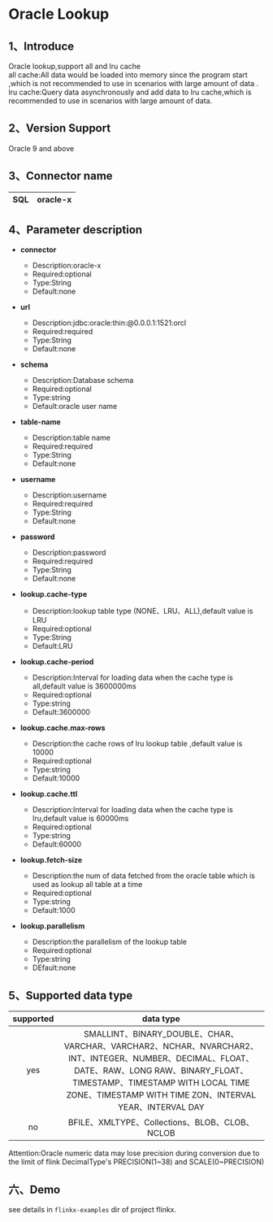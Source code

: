 # Oracle Lookup

## 1、Introduce
Oracle lookup,support all and lru cache<br />
all cache:All data would be loaded into memory since the program start ,which is not recommended to use in scenarios with large amount of data .<br />
lru cache:Query data asynchronously and  add data to lru cache,which is recommended to use in scenarios with large amount of data.

## 2、Version Support
Oracle 9 and above


## 3、Connector name
| SQL | oracle-x |
| --- | --- |

## 4、Parameter description
- **connector**
  - Description:oracle-x
  - Required:optional
  - Type:String
  - Default:none
    <br />

- **url**
  - Description:jdbc:oracle:thin:@0.0.0.1:1521:orcl
  - Required:required
  - Type:String
  - Default:none
    <br />

- **schema**
  - Description:Database schema
  - Required:optional
  - Type:string
  - Default:oracle user name
    <br />

- **table-name**
  - Description:table name
  - Required:required
  - Type:String
  - Default:none
    <br />

- **username**
  - Description:username
  - Required:required
  - Type:String
  - Default:none
    <br />

- **password**
  - Description:password
  - Required:required
  - Type:String
  - Default:none
    <br />

- **lookup.cache-type**
  - Description:lookup table type (NONE、LRU、ALL),default value is LRU
  - Required:optional
  - Type:String
  - Default:LRU
    <br />

- **lookup.cache-period**
  - Description:Interval for loading data when the cache type is all,default value is 3600000ms
  - Required:optional
  - Type:string
  - Default:3600000
    <br />

- **lookup.cache.max-rows**
  - Description:the cache rows of lru lookup table ,default value is 10000
  - Required:optional
  - Type:string
  - Default:10000
    <br />

- **lookup.cache.ttl**
  - Description:Interval for loading data when the cache type is lru,default value is 60000ms
  - Required:optional
  - Type:string
  - Default:60000
    <br />

- **lookup.fetch-size**
  - Description:the num of data fetched from the  oracle table which is used as lookup all table at a time
  - Required:optional
  - Type:string
  - Default:1000
    <br />

- **lookup.parallelism**
  - Description:the parallelism of the lookup table
  - Required:optional
  - Type:string
  - DEfault:none
    <br />

## 5、Supported data type

| supported |                                                                                                        data type                                                                                                         |
|:---------:|:------------------------------------------------------------------------------------------------------------------------------------------------------------------------------------------------------------------------:|
|    yes    | SMALLINT、BINARY_DOUBLE、CHAR、VARCHAR、VARCHAR2、NCHAR、NVARCHAR2、INT、INTEGER、NUMBER、DECIMAL、FLOAT、DATE、RAW、LONG RAW、BINARY_FLOAT、TIMESTAMP、TIMESTAMP WITH LOCAL TIME ZONE、TIMESTAMP WITH TIME ZON、INTERVAL YEAR、INTERVAL DAY |
|    no     |                                                                                        BFILE、XMLTYPE、Collections、BLOB、CLOB、NCLOB                                                                                         |

Attention:Oracle numeric data may lose precision during conversion due to the limit of  flink DecimalType's PRECISION(1~38) and  SCALE(0~PRECISION)



## 六、Demo
see details in `flinkx-examples` dir of project flinkx.
